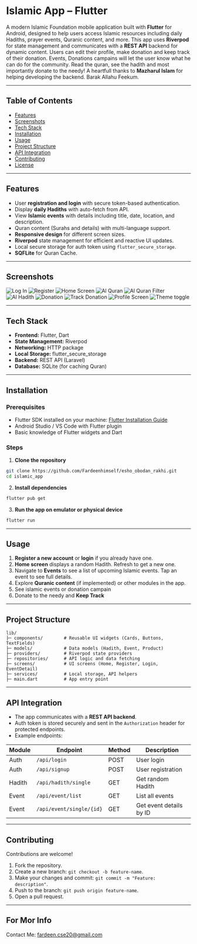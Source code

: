 # Islamic App – Flutter

A modern Islamic Foundation mobile application built with **Flutter** for Android, designed to help users access Islamic resources including daily Hadiths, prayer events, Quranic content, and more. This app uses **Riverpod** for state management and communicates with a **REST API** backend for dynamic content. Users can edit their profile, make donation and
keep track of their donation. Events, Donations campains will let the user know what he can do for the community. Read the quran, see the hadith and most importantly donate to the needy!
A heartfull thanks to **Mazharul Islam** for helping developing the backend. Barak Allahu Feekum.

---

## Table of Contents

- [Features](#features)
- [Screenshots](#screenshots)
- [Tech Stack](#tech-stack)
- [Installation](#installation)
- [Usage](#usage)
- [Project Structure](#project-structure)
- [API Integration](#api-integration)
- [Contributing](#contributing)
- [License](#license)

---

## Features

- User **registration and login** with secure token-based authentication.
- Display **daily Hadiths** with auto-fetch from API.
- View **Islamic events** with details including title, date, location, and description.
- Quran content (Surahs and details) with multi-language support.
- **Responsive design** for different screen sizes.
- **Riverpod** state management for efficient and reactive UI updates.
- Local secure storage for auth token using `flutter_secure_storage`.
- **SQFLite** for Quran Cache.

---

## Screenshots

![Log In](assets/ss/login.png)
![Register](assets/ss/register.png)
![Home Screen](assets/ss/home.png)
![Al Quran](assets/ss/quran.png)
![Al Quran Filter](assets/ss/quranSetting.png)
![Al Hadith](assets/ss/hadith.png)
![Donation](assets/ss/donation.png)
![Track Donation](assets/ss/userdonation.png)
![Profile Screen](assets/ss/profilecng.png)
![Theme toggle](assets/ss/darrk.png)

---

## Tech Stack

- **Frontend:** Flutter, Dart
- **State Management:** Riverpod
- **Networking:** HTTP package
- **Local Storage:** flutter_secure_storage
- **Backend:** REST API (Laravel)
- **Database:** SQLite (for caching Quran)

---

## Installation

### Prerequisites

- Flutter SDK installed on your machine: [Flutter Installation Guide](https://docs.flutter.dev/get-started/install)
- Android Studio / VS Code with Flutter plugin
- Basic knowledge of Flutter widgets and Dart

### Steps

1. **Clone the repository**

```bash
git clone https://github.com/Fardeenhimself/esho_obodan_rakhi.git
cd islamic_app
```

2. **Install dependencies**

```bash
flutter pub get
```

3. **Run the app on emulator or physical device**

```bash
flutter run
```

---

## Usage

1. **Register a new account** or **login** if you already have one.
2. **Home screen** displays a random Hadith. Refresh to get a new one.
3. Navigate to **Events** to see a list of upcoming Islamic events. Tap an event to see full details.
4. Explore **Quranic content** (if implemented) or other modules in the app.
5. See islamic events or donation campain
6. Donate to the needy and **Keep Track**

---

## Project Structure

```
lib/
├─ components/        # Reusable UI widgets (Cards, Buttons, TextFields)
├─ models/            # Data models (Hadith, Event, Product)
├─ providers/         # Riverpod state providers
├─ repositories/      # API logic and data fetching
├─ screens/           # UI screens (Home, Register, Login, EventDetail)
├─ services/          # Local storage, API helpers
├─ main.dart          # App entry point
```

---

## API Integration

- The app communicates with a **REST API backend**.
- Auth token is stored securely and sent in the `Authorization` header for protected endpoints.
- Example endpoints:

| Module | Endpoint                 | Method | Description             |
| ------ | ------------------------ | ------ | ----------------------- |
| Auth   | `/api/login`             | POST   | User login              |
| Auth   | `/api/signup`            | POST   | User registration       |
| Hadith | `/api/hadith/single`     | GET    | Get random Hadith       |
| Event  | `/api/event/list`        | GET    | List all events         |
| Event  | `/api/event/single/{id}` | GET    | Get event details by ID |

---

## Contributing

Contributions are welcome!

1. Fork the repository.
2. Create a new branch: `git checkout -b feature-name`.
3. Make your changes and commit: `git commit -m "Feature: description"`.
4. Push to the branch: `git push origin feature-name`.
5. Open a pull request.

---

## For Mor Info

Contact Me: fardeen.cse20@gmail.com
